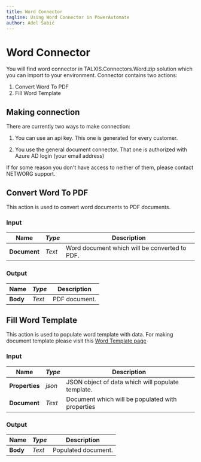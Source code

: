 ```yaml
---
title: Word Connector
tagline: Using Word Connector in PowerAutomate
author: Adel Šabić
---
```


# **Word Connector**

You will find word connector in TALXIS.Connectors.Word.zip solution which you can import to your environment. 
Connector contains two actions:
1. Convert Word To PDF
2. Fill Word Template

## Making connection

There are currently two ways to make connection:
1. You can use an api key. This one is generated for every customer.

2. You use the general document connector. That one is authorized with Azure AD login (your email address)

If for some reason you don't have access to neither of them, please contact NETWORG support.

## Convert Word To PDF

This action is used to convert word documents to PDF documents.

### Input
|**Name**|_Type_|Description|
|---|---|---|
|**Document**|_Text_| Word document which will be converted to PDF. |

### Output
|**Name**|_Type_|Description|
|---|---|---|
|**Body**|_Text_| PDF document. |

## Fill Word Template
This action is used to populate word template with data. For making document template please visit this [Word Template page](en\developer-guide\applications\utilities\templates\fill-word-template.md)
### Input
|**Name**|_Type_|Description|
|---|---|---|
|**Properties**|_json_| JSON object of data which will populate template. |
|**Document**|_Text_| Document which will be populated with properties |

### Output
|**Name**|_Type_|Description|
|---|---|---|
|**Body**|_Text_| Populated document. |
